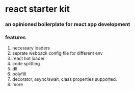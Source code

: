 # react starter kit

### an opinioned boilerplate for react app development

### features

1. necessary loaders
1. seprate webpack config file for different env
1. react hot loader
1. code splitting
1. dll
1. polyfill
1. decorator, async/await, class properties supported.
1. more
